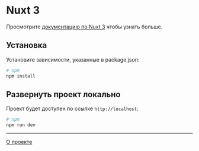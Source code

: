 # Nuxt 3

Просмотрите [документацию по Nuxt 3](https://nuxt.com/docs/getting-started/introduction) чтобы узнать больше.

## Установка

Установите зависимости, указанные в package.json:

```bash
# npm
npm install
```

## Развернуть проект локально

Проект будет доступен по ссылке `http://localhost`:

```bash
# npm
npm run dev
```

---

[О проекте](./docs/about.md)